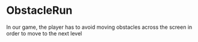 # ObstacleRun
In our game, the player has to avoid moving obstacles across the screen in order to move to the next level